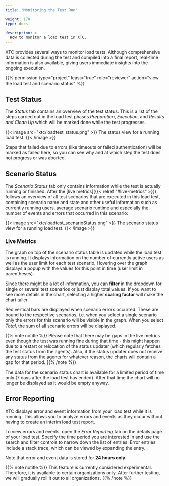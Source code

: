 ```yaml
---
title: "Monitoring the Test Run"

weight: 170
type: docs

description: >
  How to monitor a load test in XTC.
---
```


XTC provides several ways to monitor load tests. Although comprehensive data is collected during the test and compiled into a final report, real-time information is also available, giving users immediate insights into the ongoing execution.

{{% permission type="project" least="true" role="reviewer" action="view the load test and scenario status" %}}

## Test Status

The _Status_ tab contains an overview of the test status. This is a list of the steps carried out in the load test phases _Preparation_, _Execution_,  and _Results and Clean Up_ which will be marked done while the test progresses. 

{{< image src="xtc/loadtest_status.png" >}}
The status view for a running load test.
{{< /image >}}

Steps that failed due to errors (like timeouts or failed authentication) will be marked as failed here, so you can see why and at which step the test does not progress or was aborted.

## Scenario Status

The _Scenario Status_ tab only contains information while the test is actually running or finished. After the [live metrics]({{< relref "#live-metrics" >}}) follows an overview of all test scenarios that are executed in this load test, containing scenario name and state and other useful information such as currently running users, average scenario runtime and especially the number of events and errors that occurred in this scenario:

{{< image src="xtc/loadtest_scenarioStatus.png" >}}
The scenario status view for a running load test.
{{< /image >}}

### Live Metrics

The graph on top of the scenario status table is updated while the load test is running. It displays information on the number of currently active users as well as the user limit for each test scenario. Hovering over the graph displays a popup with the values for this point in time (user limit in parentheses).

Since there might be a lot of information, you can **filter** in the dropdown for single or several test scenarios or just display total values. If you want to see more details in the chart, selecting a higher **scaling factor** will make the chart taller. 

Red vertical bars are displayed when scenario errors occurred. These are bound to the respective scenarios, i.e. when you select a single scenario only the errors for this scenario will be visible in the graph. When you select _Total_, the sum of all scenario errors will be displayed.

{{% note notitle %}}
Please note that there may be gaps in the live metrics even though the test was running fine during that time - this might happen due to a restart or relocation of the status updater (which regularly fetches the test status from the agents). Also, if the status updater does not receive any status from the agents for whatever reason, the charts will contain a gap for that period. 
{{% /note %}}

The data for the scenario status chart is available for a limited period of time only (7 days after the load test has ended). After that time the chart will no longer be displayed as it would be empty anyway.

## Error Reporting

XTC displays error and event information from your load test while it is running. This allows you to analyze errors and events as they occur without having to create an interim load test report.

To view errors and events, open the *Error Reporting* tab on the details page of your load test. Specify the time period you are interested in and use the search and filter controls to narrow down the list of entries. Error entries include a stack trace, which can be viewed by expanding the entry.

Note that error and event data is stored for **24 hours only**.

{{% note notitle %}}
This feature is currently considered experimental. Therefore, it is available to certain organizations only. After further testing, we will gradually roll it out to all organizations.
{{% /note %}}